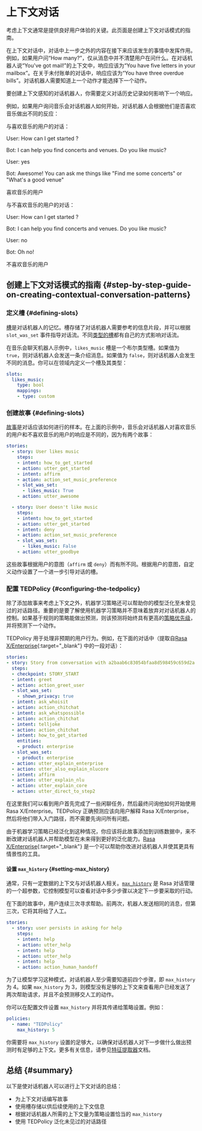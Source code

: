 # 上下文对话

考虑上下文通常是提供良好用户体验的关键。此页面是创建上下文对话模式的指南。

在上下文对话中，对话中上一步之外的内容在接下来应该发生的事情中发挥作用。例如，如果用户问“How many?”，仅从消息中并不清楚用户在问什么。在对话机器人说“You've got mail!”的上下文中，响应应该为“You have five letters in your mailbox”。在关于未付账单的对话中，响应应该为“You have three overdue bills”。对话机器人需要知道上一个动作才能选择下一个动作。

要创建上下文感知的对话机器人，你需要定义对话历史记录如何影响下一个响应。

例如，如果用户询问音乐会对话机器人如何开始，对话机器人会根据他们是否喜欢音乐做出不同的反应：

与喜欢音乐的用户的对话：

<div class="md-chat"><div class="chat-container"><div class="chat-input chat-item stack-xs"><p class="chat-bubble"><span class="sr-only">User: </span><span class="content">How can I get started ?</span></p></div><div class="chat-output chat-item stack-xs"><p class="chat-bubble"><span class="sr-only">Bot: </span><span class="content">I can help you find concerts and venues. Do you like music?</span></p></div><div class="chat-input chat-item stack-xs"><p class="chat-bubble"><span class="sr-only">User: </span><span class="content">yes</span></p></div><div class="chat-output chat-item stack-xs"><p class="chat-bubble"><span class="sr-only">Bot: </span><span class="content">Awesome! You can ask me things like "Find me some concerts" or "What's a good venue"</span></p></div></div><figcaption>喜欢音乐的用户</figcaption></div>

与不喜欢音乐的用户的对话：

<div class="md-chat"><div class="chat-container"><div class="chat-input chat-item stack-xs"><p class="chat-bubble"><span class="sr-only">User: </span><span class="content">How can I get started ?</span></p></div><div class="chat-output chat-item stack-xs"><p class="chat-bubble"><span class="sr-only">Bot: </span><span class="content">I can help you find concerts and venues. Do you like music?</span></p></div><div class="chat-input chat-item stack-xs"><p class="chat-bubble"><span class="sr-only">User: </span><span class="content">no</span></p></div><div class="chat-output chat-item stack-xs"><p class="chat-bubble"><span class="sr-only">Bot: </span><span class="content">Oh no!</span></p></div></div><figcaption>不喜欢音乐的用户</figcaption></div>

## 创建上下文对话模式的指南 {#step-by-step-guide-on-creating-contextual-conversation-patterns}

### 定义槽 {#defining-slots}

[槽](domain.md#slots)是对话机器人的记忆。槽存储了对话机器人需要参考的信息片段，并可以根据 `slot_was_set` 事件指导对话流。不同[类型的槽](domain.md#slot-types)都有自己的方式影响对话流。

在音乐会聊天机器人示例中，`likes_music` 槽是一个布尔类型槽。如果值为 `true`，则对话机器人会发送一条介绍消息。如果值为 `false`，则对话机器人会发生不同的消息。你可以在领域内定义一个槽及其类型：

```yaml title='domain.yml'
slots:
  likes_music:
    type: bool
    mappings:
    - type: custom
```

### 创建故事 {#defining-slots}

[故事](stories.md)是对话应该如何进行的样本。在上面的示例中，音乐会对话机器人对喜欢音乐的用户和不喜欢音乐的用户的响应是不同的，因为有两个故事：

```yaml title='stories.yml'
stories:
  - story: User likes music
    steps:
    - intent: how_to_get_started
    - action: utter_get_started
    - intent: affirm
    - action: action_set_music_preference
    - slot_was_set:
      - likes_music: True
    - action: utter_awesome

  - story: User doesn't like music
    steps:
    - intent: how_to_get_started
    - action: utter_get_started
    - intent: deny
    - action: action_set_music_preference
    - slot_was_set:
      - likes_music: False
    - action: utter_goodbye
```

这些故事根据用户的意图（`affirm` 或 `deny`）而有所不同。根据用户的意图，自定义动作设置了一个进一步引导对话的槽。

### 配置 TEDPolicy {#configuring-the-tedpolicy}

除了添加故事来考虑上下文之外，机器学习策略还可以帮助你的模型泛化至未曾见过的对话路径。重要的是要了解使用机器学习策略并不意味着放弃对对话机器人的控制。如果基于规则的策略能做出预测，则该预测将始终具有更高的[策略优先级](policies.md#policy-priority)，并将预测下一个动作。

TEDPolicy 用于处理非预期的用户行为。例如，在下面的对话中（提取自[Rasa X/Enterprise](https://rasa.com/docs/rasa-enterprise/user-guide/review-conversations/){:target="_blank"} 中的一段对话）：

```yaml
stories:
- story: Story from conversation with a2baab6c83054bfaa8d598459c659d2a on November 28th 2019
  steps:
  - checkpoint: STORY_START
  - intent: greet
  - action: action_greet_user
  - slot_was_set:
    - shown_privacy: true
  - intent: ask_whoisit
  - action: action_chitchat
  - intent: ask_whatspossible
  - action: action_chitchat
  - intent: telljoke
  - action: action_chitchat
  - intent: how_to_get_started
    entities:
    - product: enterprise
  - slot_was_set:
    - product: enterprise
  - action: utter_explain_enterprise
  - action: utter_also_explain_nlucore
  - intent: affirm
  - action: utter_explain_nlu
  - action: utter_explain_core
  - action: utter_direct_to_step2
```

在这里我们可以看到用户首先完成了一些闲聊任务，然后最终问询他如何开始使用 Rasa X/Enterprise。TEDPolicy 正确预测应该向用户解释 Rasa X/Enterprise，然后将他们带入入门路径，而不需要先询问所有问题。

由于机器学习策略已经泛化到这种情况，你应该将此故事添加到训练数据中，来不断改建对话机器人并帮助模型在未来得到更好的泛化能力。[Rasa X/Enterprise](https://rasa.com/docs/rasa-enterprise/){:target="_blank"} 是一个可以帮助你改进对话机器人并使其更具有情景性的工具。

#### 设置 `max_history` {#setting-max_history}

通常，只有一定数据的上下文与对话机器人相关。[`max_history`](policies.md#max-history) 是 Rasa 对话管理的一个超参数，它控制模型可以查看对话中多少步骤以决定下一步要采取的行动。

在下面的故事中，用户连续三次寻求帮助。前两次，机器人发送相同的消息，但第三次，它将其将给了人工。

```yaml title='stories.yml'
stories:
  - story: user persists in asking for help
    steps:
    - intent: help
    - action: utter_help
    - intent: help
    - action: utter_help
    - intent: help
    - action: action_human_handoff
```

为了让模型学习这种模式，对话机器人至少需要知道前四个步骤，即 `max_history` 为 4。如果 `max_history` 为 3，则模型没有足够的上下文来查看用户已经发送了两次帮助请求，并且不会预测移交人工的动作。

你可以在配置文件设置 `max_history` 并将其传递给策略设置。例如：

```yaml title='config.yml'
policies:
  - name: "TEDPolicy"
    max_history: 5
```

你需要将 `max_history` 设置的足够大，以确保对话机器人对下一步做什么做出预测时有足够的上下文。更多有关信息，请参见[特征提取器](policies.md#featurizers)文档。

## 总结 {#summary}

以下是使对话机器人可以进行上下文对话的总结：

- 为上下文对话编写故事
- 使用槽存储以供后续使用的上下文信息
- 根据对话机器人所需的上下文量为策略设置恰当的 `max_history`
- 使用 TEDPolicy 泛化未见过的对话路径
